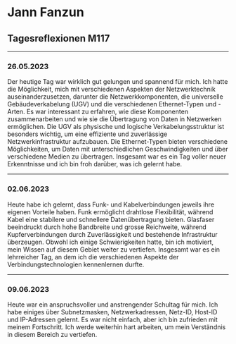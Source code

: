 # Jann Fanzun
 
## Tagesreflexionen M117

---
### 26.05.2023

Der heutige Tag war wirklich gut gelungen und spannend für mich. Ich hatte die Möglichkeit, mich mit verschiedenen Aspekten der Netzwerktechnik auseinanderzusetzen, darunter die Netzwerkkomponenten, die universelle Gebäudeverkabelung (UGV) und die verschiedenen Ethernet-Typen und -Arten. Es war interessant zu erfahren, wie diese Komponenten zusammenarbeiten und wie sie die Übertragung von Daten in Netzwerken ermöglichen. Die UGV als physische und logische Verkabelungsstruktur ist besonders wichtig, um eine effiziente und zuverlässige Netzwerkinfrastruktur aufzubauen. Die Ethernet-Typen bieten verschiedene Möglichkeiten, um Daten mit unterschiedlichen Geschwindigkeiten und über verschiedene Medien zu übertragen. Insgesamt war es ein Tag voller neuer Erkenntnisse und ich bin froh darüber, was ich gelernt habe.

---
### 02.06.2023


Heute habe ich gelernt, dass Funk- und Kabelverbindungen jeweils ihre eigenen Vorteile haben. Funk ermöglicht drahtlose Flexibilität, während Kabel eine stabilere und schnellere Datenübertragung bieten. Glasfaser beeindruckt durch hohe Bandbreite und grosse Reichweite, während Kupferverbindungen durch Zuverlässigkeit und bestehende Infrastruktur überzeugen. Obwohl ich einige Schwierigkeiten hatte, bin ich motiviert, mein Wissen auf diesem Gebiet weiter zu vertiefen. Insgesamt war es ein lehrreicher Tag, an dem ich die verschiedenen Aspekte der Verbindungstechnologien kennenlernen durfte.

---
### 09.06.2023

Heute war ein anspruchsvoller und anstrengender Schultag für mich. Ich habe einiges über Subnetzmasken, Netzwerkadressen, Netz-ID, Host-ID und IP-Adressen gelernt. Es war nicht einfach, aber ich bin zufrieden mit meinem Fortschritt. Ich werde weiterhin hart arbeiten, um mein Verständnis in diesem Bereich zu vertiefen.
